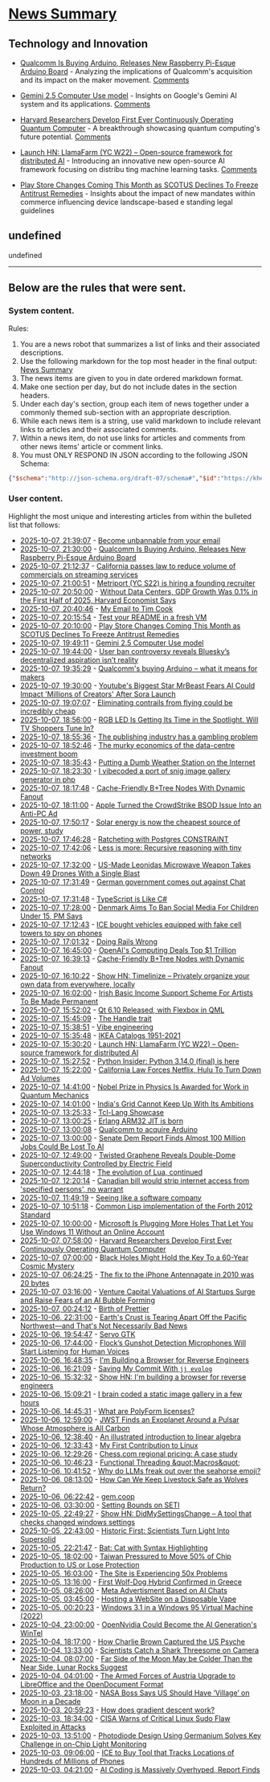 # [News Summary](https://kherrick.github.io/news-summary/)

## Technology and Innovation

* [Qualcomm Is Buying Arduino, Releases New Raspberry Pi-Esque Arduino Board](https://slashdot.org/story/25/10/07/2032219/qualcomm-is-buying-arduino-releases-new-raspberry-pi-esque-arduino-board?utm_source=rss1.0mainlinkanon&utm_medium=feed) - Analyzing the implications of Qualcomm's acquisition and its impact on the maker movement. [Comments](https://news.ycombinator.com/item?id=45502541)

* [Gemini 2.5 Computer Use model](https://blog.google/technology/google-deepmind/gemini-computer-use-model/) - Insights on Google's Gemini AI system and its applications. [Comments](https://news.ycombinator.com/item?id=45507936)

* [Harvard Researchers Develop First Ever Continuously Operating Quantum Computer](https://soylentnews.org/article.pl?sid=25/10/05/201242&from=rss) - A breakthrough showcasing quantum computing's future potential. [Comments](https://news.ycombinator.com/item?id=45502541)

* [Launch HN: LlamaFarm (YC W22) – Open-source framework for distributed AI](https://github.com/llama-farm/llamafarm) - Introducing an innovative new open-source AI framework focusing on distribu ting machine learning tasks. [Comments](https://news.ycombinator.com/item?id=45504388)

* [Play Store Changes Coming This Month as SCOTUS Declines To Freeze Antitrust Remedies](https://tech.slashdot.org/story/25/10/07/201229/play-store-changes-coming-this-month-as-scotus-declines-to-freeze-antitrust-remedies?utm_source=rss1.0mainlinkanon&utm_medium=feed) - Insights about the impact of new mandates within commerce influencing device landscape-based e standing legal guidelines

## undefined

undefined

---

## Below are the rules that were sent.

### System content.

Rules:

1. You are a news robot that summarizes a list of links and their associated descriptions.
2. Use the following markdown for the top most header in the final output: [News Summary](https://kherrick.github.io/news-summary/)
3. The news items are given to you in date ordered markdown format.
4. Make one section per day, but do not include dates in the section headers.
5. Under each day's section, group each item of news together under a commonly themed sub-section with an appropriate description.
6. While each news item is a string, use valid markdown to include relevant links to articles and their associated comments.
7. Within a news item, do not use links for articles and comments from other news items' article or comment links.
8. You must ONLY RESPOND IN JSON according to the following JSON Schema:

```json
{"$schema":"http://json-schema.org/draft-07/schema#","$id":"https://kherrick.github.io/news-summary/news-summary-schema.json","type":"object","properties":{"heading":{"type":"string"},"sections":{"type":"array","items":{"type":"object","properties":{"title":{"type":"string"},"newsItems":{"type":"array","items":{"type":"string"},"minItems":1}},"required":["title","newsItems"]},"minItems":1}},"required":["heading","sections"]}
```

### User content.

Highlight the most unique and interesting articles from within the bulleted list that follows:

* [2025-10-07, 21:39:07](https://news.ycombinator.com/item?id=45509243) - [Become unbannable from your email](https://karboosx.net/post/PJOveGVa/become-unbannable-from-your-emailgmail)
* [2025-10-07, 21:30:00](https://slashdot.org/story/25/10/07/2032219/qualcomm-is-buying-arduino-releases-new-raspberry-pi-esque-arduino-board?utm_source=rss1.0mainlinkanon&amp;utm_medium=feed) - [Qualcomm Is Buying Arduino, Releases New Raspberry Pi-Esque Arduino Board](https://slashdot.org/story/25/10/07/2032219/qualcomm-is-buying-arduino-releases-new-raspberry-pi-esque-arduino-board?utm_source=rss1.0mainlinkanon&amp;utm_medium=feed)
* [2025-10-07, 21:12:37](https://news.ycombinator.com/item?id=45508944) - [California passes law to reduce volume of commercials on streaming services](https://www.gov.ca.gov/2025/10/06/no-more-loud-commercials-governor-newsom-signs-sb-576/)
* [2025-10-07, 21:00:51](https://news.ycombinator.com/item?id=45508811) - [Metriport (YC S22) is hiring a founding recruiter](https://www.ycombinator.com/companies/metriport/jobs/uq6CuhA-founding-recruiter)
* [2025-10-07, 20:50:00](https://slashdot.org/story/25/10/07/2012240/without-data-centers-gdp-growth-was-01-in-the-first-half-of-2025-harvard-economist-says?utm_source=rss1.0mainlinkanon&amp;utm_medium=feed) - [Without Data Centers, GDP Growth Was 0.1% in the First Half of 2025, Harvard Economist Says](https://slashdot.org/story/25/10/07/2012240/without-data-centers-gdp-growth-was-01-in-the-first-half-of-2025-harvard-economist-says?utm_source=rss1.0mainlinkanon&amp;utm_medium=feed)
* [2025-10-07, 20:40:46](https://lobste.rs/s/fza6yj/my_email_tim_cook) - [My Email to Tim Cook](https://substack.com/inbox/post/175351960)
* [2025-10-07, 20:15:54](https://lobste.rs/s/lpghrw/test_your_readme_fresh_vm) - [Test your README in a fresh VM](https://shkspr.mobi/blog/2025/10/how-to-actually-test-your-readme/)
* [2025-10-07, 20:10:00](https://tech.slashdot.org/story/25/10/07/201229/play-store-changes-coming-this-month-as-scotus-declines-to-freeze-antitrust-remedies?utm_source=rss1.0mainlinkanon&amp;utm_medium=feed) - [Play Store Changes Coming This Month as SCOTUS Declines To Freeze Antitrust Remedies](https://tech.slashdot.org/story/25/10/07/201229/play-store-changes-coming-this-month-as-scotus-declines-to-freeze-antitrust-remedies?utm_source=rss1.0mainlinkanon&amp;utm_medium=feed)
* [2025-10-07, 19:49:11](https://news.ycombinator.com/item?id=45507936) - [Gemini 2.5 Computer Use model](https://blog.google/technology/google-deepmind/gemini-computer-use-model/)
* [2025-10-07, 19:44:00](https://news.ycombinator.com/item?id=45507880) - [User ban controversy reveals Bluesky’s decentralized aspiration isn’t reality](https://plus.flux.community/p/banning-controversy-reveals-blueskys)
* [2025-10-07, 19:35:29](https://lobste.rs/s/pfd5kq/qualcomm_s_buying_arduino_what_it_means) - [Qualcomm&apos;s buying Arduino – what it means for makers](https://www.jeffgeerling.com/blog/2025/qualcomms-buying-arduino-%E2%80%93-what-it-means-makers)
* [2025-10-07, 19:30:00](https://news.slashdot.org/story/25/10/07/1913224/youtubes-biggest-star-mrbeast-fears-ai-could-impact-millions-of-creators-after-sora-launch?utm_source=rss1.0mainlinkanon&amp;utm_medium=feed) - [Youtube&apos;s Biggest Star MrBeast Fears AI Could Impact &apos;Millions of Creators&apos; After Sora Launch](https://news.slashdot.org/story/25/10/07/1913224/youtubes-biggest-star-mrbeast-fears-ai-could-impact-millions-of-creators-after-sora-launch?utm_source=rss1.0mainlinkanon&amp;utm_medium=feed)
* [2025-10-07, 19:07:07](https://news.ycombinator.com/item?id=45507398) - [Eliminating contrails from flying could be incredibly cheap](https://www.sustainabilitybynumbers.com/p/eliminating-contrails)
* [2025-10-07, 18:56:00](https://entertainment.slashdot.org/story/25/10/07/1855232/rgb-led-is-getting-its-time-in-the-spotlight-will-tv-shoppers-tune-in?utm_source=rss1.0mainlinkanon&amp;utm_medium=feed) - [RGB LED Is Getting Its Time in the Spotlight. Will TV Shoppers Tune In?](https://entertainment.slashdot.org/story/25/10/07/1855232/rgb-led-is-getting-its-time-in-the-spotlight-will-tv-shoppers-tune-in?utm_source=rss1.0mainlinkanon&amp;utm_medium=feed)
* [2025-10-07, 18:55:36](https://news.ycombinator.com/item?id=45507236) - [The publishing industry has a gambling problem](https://thewalrus.ca/the-publishing-industry-has-a-gambling-problem/)
* [2025-10-07, 18:52:46](https://news.ycombinator.com/item?id=45507195) - [The murky economics of the data-centre investment boom](https://www.economist.com/business/2025/09/30/the-murky-economics-of-the-data-centre-investment-boom)
* [2025-10-07, 18:35:43](https://lobste.rs/s/jdb0hn/putting_dumb_weather_station_on_internet) - [Putting a Dumb Weather Station on the Internet](https://colincogle.name/blog/byo-weather-station/)
* [2025-10-07, 18:23:30](https://lobste.rs/s/eypeux/i_vibecoded_port_snig_image_gallery) - [I vibecoded a port of snig image gallery generator in php](https://github.com/i04n/sphpig)
* [2025-10-07, 18:17:48](https://lobste.rs/s/nh7fqt/cache_friendly_b_tree_nodes_with_dynamic) - [Cache-Friendly B+Tree Nodes With Dynamic Fanout](https://jacobsherin.com/posts/2025-08-18-bplustree-struct-hack/)
* [2025-10-07, 18:11:00](https://apple.slashdot.org/story/25/10/07/1811221/apple-turned-the-crowdstrike-bsod-issue-into-an-anti-pc-ad?utm_source=rss1.0mainlinkanon&amp;utm_medium=feed) - [Apple Turned the CrowdStrike BSOD Issue Into an Anti-PC Ad](https://apple.slashdot.org/story/25/10/07/1811221/apple-turned-the-crowdstrike-bsod-issue-into-an-anti-pc-ad?utm_source=rss1.0mainlinkanon&amp;utm_medium=feed)
* [2025-10-07, 17:50:17](https://news.ycombinator.com/item?id=45506365) - [Solar energy is now the cheapest source of power, study](https://www.surrey.ac.uk/news/solar-energy-now-worlds-cheapest-source-power-surrey-study-finds)
* [2025-10-07, 17:46:28](https://lobste.rs/s/my7z5g/ratcheting_with_postgres_constraint) - [Ratcheting with Postgres CONSTRAINT](https://andrewjudson.com/ratcheting-with-postgres-constraint)
* [2025-10-07, 17:42:06](https://news.ycombinator.com/item?id=45506268) - [Less is more: Recursive reasoning with tiny networks](https://alexiajm.github.io/2025/09/29/tiny_recursive_models.html)
* [2025-10-07, 17:32:00](https://soylentnews.org/article.pl?sid=25/10/06/1143245&amp;from=rss) - [US-Made Leonidas Microwave Weapon Takes Down 49 Drones With a Single Blast](https://soylentnews.org/article.pl?sid=25/10/06/1143245&amp;from=rss)
* [2025-10-07, 17:31:49](https://news.ycombinator.com/item?id=45506143) - [German government comes out against Chat Control](https://xcancel.com/paddi_hansen/status/1975595307800142205)
* [2025-10-07, 17:31:48](https://lobste.rs/s/rs1q86/typescript_is_like_c) - [TypeScript is Like C#](https://typescript-is-like-csharp.chrlschn.dev/pages/intro-and-motivation.html)
* [2025-10-07, 17:28:00](https://tech.slashdot.org/story/25/10/07/1728206/denmark-aims-to-ban-social-media-for-children-under-15-pm-says?utm_source=rss1.0mainlinkanon&amp;utm_medium=feed) - [Denmark Aims To Ban Social Media For Children Under 15, PM Says](https://tech.slashdot.org/story/25/10/07/1728206/denmark-aims-to-ban-social-media-for-children-under-15-pm-says?utm_source=rss1.0mainlinkanon&amp;utm_medium=feed)
* [2025-10-07, 17:12:43](https://news.ycombinator.com/item?id=45505854) - [ICE bought vehicles equipped with fake cell towers to spy on phones](https://techcrunch.com/2025/10/07/ice-bought-vehicles-equipped-with-fake-cell-towers-to-spy-on-phones/)
* [2025-10-07, 17:01:32](https://news.ycombinator.com/item?id=45505692) - [Doing Rails Wrong](https://www.bananacurvingmachine.com/articles/you-re-doing-rails-wrong)
* [2025-10-07, 16:45:00](https://slashdot.org/story/25/10/07/1556256/openais-computing-deals-top-1-trillion?utm_source=rss1.0mainlinkanon&amp;utm_medium=feed) - [OpenAI&apos;s Computing Deals Top $1 Trillion](https://slashdot.org/story/25/10/07/1556256/openais-computing-deals-top-1-trillion?utm_source=rss1.0mainlinkanon&amp;utm_medium=feed)
* [2025-10-07, 16:39:13](https://news.ycombinator.com/item?id=45505398) - [Cache-Friendly B+Tree Nodes with Dynamic Fanout](https://jacobsherin.com/posts/2025-08-18-bplustree-struct-hack/)
* [2025-10-07, 16:10:22](https://news.ycombinator.com/item?id=45504973) - [Show HN: Timelinize – Privately organize your own data from everywhere, locally](https://timelinize.com)
* [2025-10-07, 16:02:00](https://news.slashdot.org/story/25/10/07/1548248/irish-basic-income-support-scheme-for-artists-to-be-made-permanent?utm_source=rss1.0mainlinkanon&amp;utm_medium=feed) - [Irish Basic Income Support Scheme For Artists To Be Made Permanent](https://news.slashdot.org/story/25/10/07/1548248/irish-basic-income-support-scheme-for-artists-to-be-made-permanent?utm_source=rss1.0mainlinkanon&amp;utm_medium=feed)
* [2025-10-07, 15:52:02](https://lobste.rs/s/wttjzm/qt_6_10_released_with_flexbox_qml) - [Qt 6.10 Released, with Flexbox in QML](https://www.qt.io/blog/qt-6.10-released)
* [2025-10-07, 15:45:09](https://lobste.rs/s/judd2f/handle_trait) - [The Handle trait](https://smallcultfollowing.com/babysteps/blog/2025/10/07/the-handle-trait/)
* [2025-10-07, 15:38:51](https://lobste.rs/s/xbxhvq/vibe_engineering) - [Vibe engineering](https://simonwillison.net/2025/Oct/7/vibe-engineering/)
* [2025-10-07, 15:35:48](https://news.ycombinator.com/item?id=45504470) - [IKEA Catalogs 1951-2021](https://ikeamuseum.com/en/explore/ikea-catalogue/)
* [2025-10-07, 15:30:20](https://news.ycombinator.com/item?id=45504388) - [Launch HN: LlamaFarm (YC W22) – Open-source framework for distributed AI](https://github.com/llama-farm/llamafarm)
* [2025-10-07, 15:27:52](https://lobste.rs/s/17nxrm/python_insider_python_3_14_0_final_is_here) - [Python Insider: Python 3.14.0 (final) is here](https://pythoninsider.blogspot.com/2025/10/python-3140-final-is-here.html)
* [2025-10-07, 15:22:00](https://entertainment.slashdot.org/story/25/10/07/1439238/california-law-forces-netflix-hulu-to-turn-down-ad-volumes?utm_source=rss1.0mainlinkanon&amp;utm_medium=feed) - [ California Law Forces Netflix, Hulu To Turn Down Ad Volumes](https://entertainment.slashdot.org/story/25/10/07/1439238/california-law-forces-netflix-hulu-to-turn-down-ad-volumes?utm_source=rss1.0mainlinkanon&amp;utm_medium=feed)
* [2025-10-07, 14:41:00](https://science.slashdot.org/story/25/10/07/1420233/nobel-prize-in-physics-is-awarded-for-work-in-quantum-mechanics?utm_source=rss1.0mainlinkanon&amp;utm_medium=feed) - [Nobel Prize in Physics Is Awarded for Work in Quantum Mechanics](https://science.slashdot.org/story/25/10/07/1420233/nobel-prize-in-physics-is-awarded-for-work-in-quantum-mechanics?utm_source=rss1.0mainlinkanon&amp;utm_medium=feed)
* [2025-10-07, 14:01:00](https://hardware.slashdot.org/story/25/10/07/138252/indias-grid-cannot-keep-up-with-its-ambitions?utm_source=rss1.0mainlinkanon&amp;utm_medium=feed) - [India&apos;s Grid Cannot Keep Up With Its Ambitions](https://hardware.slashdot.org/story/25/10/07/138252/indias-grid-cannot-keep-up-with-its-ambitions?utm_source=rss1.0mainlinkanon&amp;utm_medium=feed)
* [2025-10-07, 13:25:33](https://news.ycombinator.com/item?id=45502784) - [Tcl-Lang Showcase](https://wiki.tcl-lang.org/page/Showcase)
* [2025-10-07, 13:00:25](https://news.ycombinator.com/item?id=45502543) - [Erlang ARM32 JIT is born](https://www.grisp.org/blog/posts/2025-10-07-jit-arm32.3)
* [2025-10-07, 13:00:08](https://news.ycombinator.com/item?id=45502541) - [Qualcomm to acquire Arduino](https://www.qualcomm.com/news/releases/2025/10/qualcomm-to-acquire-arduino-accelerating-developers--access-to-i)
* [2025-10-07, 13:00:00](https://politics.slashdot.org/story/25/10/06/2342256/senate-dem-report-finds-almost-100-million-jobs-could-be-lost-to-ai?utm_source=rss1.0mainlinkanon&amp;utm_medium=feed) - [Senate Dem Report Finds Almost 100 Million Jobs Could Be Lost To AI](https://politics.slashdot.org/story/25/10/06/2342256/senate-dem-report-finds-almost-100-million-jobs-could-be-lost-to-ai?utm_source=rss1.0mainlinkanon&amp;utm_medium=feed)
* [2025-10-07, 12:49:00](https://soylentnews.org/article.pl?sid=25/10/05/2320242&amp;from=rss) - [Twisted Graphene Reveals Double-Dome Superconductivity Controlled by Electric Field](https://soylentnews.org/article.pl?sid=25/10/05/2320242&amp;from=rss)
* [2025-10-07, 12:44:18](https://lobste.rs/s/buwmju/evolution_lua_continued) - [The evolution of Lua, continued](https://www.lua.org/doc/cola.pdf)
* [2025-10-07, 12:20:14](https://news.ycombinator.com/item?id=45502216) - [Canadian bill would strip internet access from &apos;specified persons&apos;, no warrant](https://nationalpost.com/opinion/canadian-bill-would-strip-internet-access-from-specified-persons)
* [2025-10-07, 11:49:19](https://lobste.rs/s/6uemc8/seeing_like_software_company) - [Seeing like a software company](https://www.seangoedecke.com/seeing-like-a-software-company/)
* [2025-10-07, 10:51:18](https://lobste.rs/s/eehniy/common_lisp_implementation_forth_2012) - [Common Lisp implementation of the Forth 2012 Standard](https://github.com/gmpalter/cl-forth/tree/main)
* [2025-10-07, 10:00:00](https://tech.slashdot.org/story/25/10/06/2338211/microsoft-is-plugging-more-holes-that-let-you-use-windows-11-without-an-online-account?utm_source=rss1.0mainlinkanon&amp;utm_medium=feed) - [Microsoft Is Plugging More Holes That Let You Use Windows 11 Without an Online Account](https://tech.slashdot.org/story/25/10/06/2338211/microsoft-is-plugging-more-holes-that-let-you-use-windows-11-without-an-online-account?utm_source=rss1.0mainlinkanon&amp;utm_medium=feed)
* [2025-10-07, 07:58:00](https://soylentnews.org/article.pl?sid=25/10/05/201242&amp;from=rss) - [Harvard Researchers Develop First Ever Continuously Operating Quantum Computer](https://soylentnews.org/article.pl?sid=25/10/05/201242&amp;from=rss)
* [2025-10-07, 07:00:00](https://science.slashdot.org/story/25/10/06/2332220/black-holes-might-hold-the-key-to-a-60-year-cosmic-mystery?utm_source=rss1.0mainlinkanon&amp;utm_medium=feed) - [Black Holes Might Hold the Key To a 60-Year Cosmic Mystery](https://science.slashdot.org/story/25/10/06/2332220/black-holes-might-hold-the-key-to-a-60-year-cosmic-mystery?utm_source=rss1.0mainlinkanon&amp;utm_medium=feed)
* [2025-10-07, 06:24:25](https://lobste.rs/s/m744cb/fix_iphone_antennagate_2010_was_20_bytes) - [The fix to the iPhone Antennagate in 2010 was 20 bytes](https://hachyderm.io/@samhenrigold/115330105694760262)
* [2025-10-07, 03:16:00](https://soylentnews.org/article.pl?sid=25/10/05/1955231&amp;from=rss) - [Venture Capital Valuations of AI Startups Surge and Raise Fears of an AI Bubble Forming](https://soylentnews.org/article.pl?sid=25/10/05/1955231&amp;from=rss)
* [2025-10-07, 00:24:12](https://lobste.rs/s/ourwmo/birth_prettier) - [Birth of Prettier](https://blog.vjeux.com/2025/javascript/birth-of-prettier.html)
* [2025-10-06, 22:31:00](https://soylentnews.org/article.pl?sid=25/10/05/1935200&amp;from=rss) - [Earth&apos;s Crust is Tearing Apart Off the Pacific Northwest—and That&apos;s Not Necessarily Bad News](https://soylentnews.org/article.pl?sid=25/10/05/1935200&amp;from=rss)
* [2025-10-06, 19:54:47](https://lobste.rs/s/infxf7/servo_gtk) - [Servo GTK](https://blogs.gnome.org/nacho/2025/10/01/servo-gtk/)
* [2025-10-06, 17:44:00](https://soylentnews.org/article.pl?sid=25/10/05/1356208&amp;from=rss) - [Flock’s Gunshot Detection Microphones Will Start Listening for Human Voices](https://soylentnews.org/article.pl?sid=25/10/05/1356208&amp;from=rss)
* [2025-10-06, 16:48:35](https://lobste.rs/s/syavo2/i_m_building_browser_for_reverse) - [I&apos;m Building a Browser for Reverse Engineers](https://nullpt.rs/reverse-engineering-browser)
* [2025-10-06, 16:21:09](https://lobste.rs/s/xmlpu8/saving_my_commit_with_jj_evolog) - [Saving My Commit With `jj evolog`](https://landaire.net/jj-evolog/)
* [2025-10-06, 15:32:32](https://news.ycombinator.com/item?id=45492489) - [Show HN: I&apos;m building a browser for reverse engineers](https://nullpt.rs/reverse-engineering-browser)
* [2025-10-06, 15:09:21](https://lobste.rs/s/bu1a84/i_brain_coded_static_image_gallery_few) - [I brain coded a static image gallery in a few hours](https://domm.plix.at/perl/2025_10_braincoded_static_image_gallery.html)
* [2025-10-06, 14:45:31](https://lobste.rs/s/5ngjnk/what_are_polyform_licenses) - [What are PolyForm licenses?](https://polyformproject.org/what-is-polyform/)
* [2025-10-06, 12:59:00](https://soylentnews.org/article.pl?sid=25/10/05/0119224&amp;from=rss) - [JWST Finds an Exoplanet Around a Pulsar Whose Atmosphere is All Carbon](https://soylentnews.org/article.pl?sid=25/10/05/0119224&amp;from=rss)
* [2025-10-06, 12:38:40](https://news.ycombinator.com/item?id=45490713) - [An illustrated introduction to linear algebra](https://www.ducktyped.org/p/an-illustrated-introduction-to-linear)
* [2025-10-06, 12:33:43](https://lobste.rs/s/xlqurj/my_first_contribution_linux) - [My First Contribution to Linux](https://vkoskiv.com/first-linux-patch/)
* [2025-10-06, 12:29:26](https://news.ycombinator.com/item?id=45490629) - [Chess.com regional pricing: A case study](https://mobeigi.com/blog/economics/chesscom-regional-pricing/)
* [2025-10-06, 10:46:23](https://news.ycombinator.com/item?id=45489913) - [Functional Threading \&quot;Macros\&quot;](https://aartaka.me/threading.html)
* [2025-10-06, 10:41:52](https://lobste.rs/s/2ykcqe/why_do_llms_freak_out_over_seahorse_emoji) - [Why do LLMs freak out over the seahorse emoji?](https://vgel.me/posts/seahorse)
* [2025-10-06, 08:13:00](https://soylentnews.org/article.pl?sid=25/10/05/0111221&amp;from=rss) - [How Can We Keep Livestock Safe as Wolves Return?](https://soylentnews.org/article.pl?sid=25/10/05/0111221&amp;from=rss)
* [2025-10-06, 06:22:42](https://lobste.rs/s/uihcec/gem_coop) - [gem.coop](https://gem.coop/)
* [2025-10-06, 03:30:00](https://soylentnews.org/article.pl?sid=25/10/05/012221&amp;from=rss) - [Setting Bounds on SETI](https://soylentnews.org/article.pl?sid=25/10/05/012221&amp;from=rss)
* [2025-10-05, 22:49:27](https://news.ycombinator.com/item?id=45485986) - [Show HN: DidMySettingsChange – A tool that checks changed windows settings](https://github.com/nolesapex/DidMySettingsChange)
* [2025-10-05, 22:43:00](https://soylentnews.org/article.pl?sid=25/10/04/1856221&amp;from=rss) - [Historic First: Scientists Turn Light Into Supersolid](https://soylentnews.org/article.pl?sid=25/10/04/1856221&amp;from=rss)
* [2025-10-05, 22:21:47](https://news.ycombinator.com/item?id=45485826) - [Bat: Cat with Syntax Highlighting](https://github.com/sharkdp/bat)
* [2025-10-05, 18:02:00](https://soylentnews.org/politics/article.pl?sid=25/10/04/195256&amp;from=rss) - [Taiwan Pressured to Move 50% of Chip Production to US or Lose Protection](https://soylentnews.org/politics/article.pl?sid=25/10/04/195256&amp;from=rss)
* [2025-10-05, 16:03:00](https://soylentnews.org/meta/article.pl?sid=25/10/05/162227&amp;from=rss) - [The Site is Experiencing 50x Problems](https://soylentnews.org/meta/article.pl?sid=25/10/05/162227&amp;from=rss)
* [2025-10-05, 13:16:00](https://soylentnews.org/article.pl?sid=25/10/04/1858242&amp;from=rss) - [First Wolf-Dog Hybrid Confirmed in Greece](https://soylentnews.org/article.pl?sid=25/10/04/1858242&amp;from=rss)
* [2025-10-05, 08:26:00](https://soylentnews.org/article.pl?sid=25/10/04/0347255&amp;from=rss) - [Meta Advertisment Based on AI Chats](https://soylentnews.org/article.pl?sid=25/10/04/0347255&amp;from=rss)
* [2025-10-05, 03:45:00](https://soylentnews.org/article.pl?sid=25/10/04/0342221&amp;from=rss) - [Hosting a WebSite on a Disposable Vape](https://soylentnews.org/article.pl?sid=25/10/04/0342221&amp;from=rss)
* [2025-10-05, 00:20:23](https://news.ycombinator.com/item?id=45477916) - [Windows 3.1 in a Windows 95 Virtual Machine (2022)](https://www.geoffchappell.com/notes/windows/retro/extrawin.htm)
* [2025-10-04, 23:00:00](https://soylentnews.org/article.pl?sid=25/10/04/0327256&amp;from=rss) - [OpenNvidia Could Become the AI Generation&apos;s WinTel](https://soylentnews.org/article.pl?sid=25/10/04/0327256&amp;from=rss)
* [2025-10-04, 18:17:00](https://soylentnews.org/article.pl?sid=25/10/03/1516247&amp;from=rss) - [How Charlie Brown Captured the US Psyche](https://soylentnews.org/article.pl?sid=25/10/03/1516247&amp;from=rss)
* [2025-10-04, 13:33:00](https://soylentnews.org/article.pl?sid=25/10/02/1413244&amp;from=rss) - [Scientists Catch a Shark Threesome on Camera](https://soylentnews.org/article.pl?sid=25/10/02/1413244&amp;from=rss)
* [2025-10-04, 08:07:00](https://soylentnews.org/article.pl?sid=25/10/02/1410217&amp;from=rss) - [Far Side of the Moon May be Colder Than the Near Side, Lunar Rocks Suggest](https://soylentnews.org/article.pl?sid=25/10/02/1410217&amp;from=rss)
* [2025-10-04, 04:01:00](https://soylentnews.org/article.pl?sid=25/10/02/146250&amp;from=rss) - [The Armed Forces of Austria Upgrade to LibreOffice and the OpenDocument Format](https://soylentnews.org/article.pl?sid=25/10/02/146250&amp;from=rss)
* [2025-10-03, 23:18:00](https://soylentnews.org/article.pl?sid=25/10/02/1231211&amp;from=rss) - [NASA Boss Says US Should Have ‘Village’ on Moon in a Decade](https://soylentnews.org/article.pl?sid=25/10/02/1231211&amp;from=rss)
* [2025-10-03, 20:59:23](https://news.ycombinator.com/item?id=45467708) - [How does gradient descent work?](https://centralflows.github.io/part1/)
* [2025-10-03, 18:34:00](https://soylentnews.org/article.pl?sid=25/10/02/1226238&amp;from=rss) - [CISA Warns of Critical Linux Sudo Flaw Exploited in Attacks](https://soylentnews.org/article.pl?sid=25/10/02/1226238&amp;from=rss)
* [2025-10-03, 13:51:00](https://soylentnews.org/article.pl?sid=25/10/02/1054255&amp;from=rss) - [Photodiode Design Using Germanium Solves Key Challenge in on-Chip Light Monitoring](https://soylentnews.org/article.pl?sid=25/10/02/1054255&amp;from=rss)
* [2025-10-03, 09:06:00](https://soylentnews.org/article.pl?sid=25/10/02/1052258&amp;from=rss) - [ICE to Buy Tool that Tracks Locations of Hundreds of Millions of Phones](https://soylentnews.org/article.pl?sid=25/10/02/1052258&amp;from=rss)
* [2025-10-03, 04:21:00](https://soylentnews.org/article.pl?sid=25/10/01/2332257&amp;from=rss) - [AI Coding is Massively Overhyped, Report Finds](https://soylentnews.org/article.pl?sid=25/10/01/2332257&amp;from=rss)
